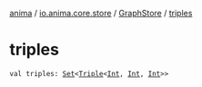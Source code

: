 [anima](../../index.md) / [io.anima.core.store](../index.md) / [GraphStore](index.md) / [triples](./triples.md)

# triples

`val triples: `[`Set`](https://kotlinlang.org/api/latest/jvm/stdlib/kotlin.collections/-set/index.html)`<`[`Triple`](https://kotlinlang.org/api/latest/jvm/stdlib/kotlin/-triple/index.html)`<`[`Int`](https://kotlinlang.org/api/latest/jvm/stdlib/kotlin/-int/index.html)`, `[`Int`](https://kotlinlang.org/api/latest/jvm/stdlib/kotlin/-int/index.html)`, `[`Int`](https://kotlinlang.org/api/latest/jvm/stdlib/kotlin/-int/index.html)`>>`